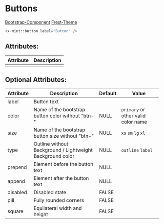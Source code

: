 # Buttons
[Bootstrap-Component](https://getbootstrap.com/docs/5.0/components/buttons/)
[Frest-Theme](https://demos.pixinvent.com/frest-html-admin-template/html/vertical-menu-template-bordered/ui-buttons.html)

```php
<x-mint::button label="Button" />
```

## Attributes:

| Attribute | Description                                                            |
|-----------|------------------------------------------------------------------------|
|           |                                                                        |

## Optional Attributes:

| Attribute | Description                                               | Default | Value                               |
|-----------|-----------------------------------------------------------|---------|-------------------------------------|
| label     | Button text                                               |         |                                     |
| color     | Name of the bootstrap button color without "btn-"         | NULL    | `primary` or other valid color name |
| size      | Name of the bootstrap button size without "btn-"          | NULL    | `xs` `sm` `lg` `xl`                 |
| type      | Outline without Background / Lightweight Background color | NULL    | `outline` `label`                   |
| prepend   | Element before the button text                            | NULL    |                                     |
| append    | Element after the button text                             | NULL    |                                     |
| disabled  | Disabled state                                            | FALSE   |                                     |
| pill      | Fully rounded corners                                     | FALSE   |                                     |
| square    | Equilateral width and height                              | FALSE   |                                     |

